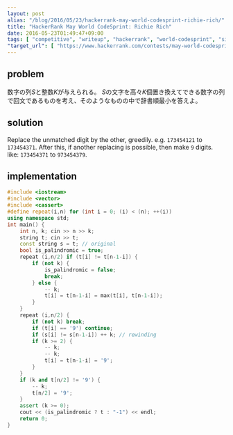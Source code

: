 ```yaml
---
layout: post
alias: "/blog/2016/05/23/hackerrank-may-world-codesprint-richie-rich/"
title: "HackerRank May World CodeSprint: Richie Rich"
date: 2016-05-23T01:49:47+09:00
tags: [ "competitive", "writeup", "hackerrank", "world-codesprint", "simulation" ]
"target_url": [ "https://www.hackerrank.com/contests/may-world-codesprint/challenges/richie-rich" ]
---
```


## problem

数字の列$S$と整数$K$が与えられる。
$S$の文字を高々$K$個置き換えてできる数字の列で回文であるものを考え、そのようなものの中で辞書順最小を答えよ。

## solution

Replace the unmatched digit by the other, greedily.  e.g. `173454121` to `173454371`.
After this, if another replacing is possible, then make `9` digits. like: `173454371` to `973454379`.

## implementation

``` c++
#include <iostream>
#include <vector>
#include <cassert>
#define repeat(i,n) for (int i = 0; (i) < (n); ++(i))
using namespace std;
int main() {
    int n, k; cin >> n >> k;
    string t; cin >> t;
    const string s = t; // original
    bool is_palindromic = true;
    repeat (i,n/2) if (t[i] != t[n-1-i]) {
        if (not k) {
            is_palindromic = false;
            break;
        } else {
            -- k;
            t[i] = t[n-1-i] = max(t[i], t[n-1-i]);
        }
    }
    repeat (i,n/2) {
        if (not k) break;
        if (t[i] == '9') continue;
        if (s[i] != s[n-1-i]) ++ k; // rewinding
        if (k >= 2) {
            -- k;
            -- k;
            t[i] = t[n-1-i] = '9';
        }
    }
    if (k and t[n/2] != '9') {
        -- k;
        t[n/2] = '9';
    }
    assert (k >= 0);
    cout << (is_palindromic ? t : "-1") << endl;
    return 0;
}
```
